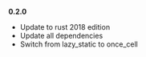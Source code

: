 **0.2.0**
- Update to rust 2018 edition
- Update all dependencies
- Switch from lazy_static to once_cell